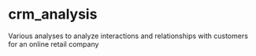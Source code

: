 # crm_analysis
Various analyses to analyze interactions and relationships with customers for an online retail company
